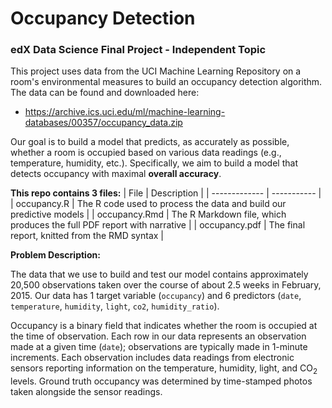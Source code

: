 # Occupancy Detection
### edX Data Science Final Project - Independent Topic

This project uses data from the UCI Machine Learning Repository on a room's environmental measures to build an occupancy detection algorithm. The data can be found and downloaded here: 
- https://archive.ics.uci.edu/ml/machine-learning-databases/00357/occupancy_data.zip

Our goal is to build a model that predicts, as accurately as possible, whether a room is occupied based on various data readings (e.g., temperature, humidity, etc.). Specifically, we aim to build a model that detects occupancy with maximal **overall accuracy**.

**This repo contains 3 files:**
| File          | Description |
| ------------- | ----------- |
| occupancy.R   | The R code used to process the data and build our predictive models |
| occupancy.Rmd | The R Markdown file, which produces the full PDF report with narrative |
| occupancy.pdf | The final report, knitted from the RMD syntax |

**Problem Description:**

The data that we use to build and test our model contains approximately 20,500 observations taken over the course of about 2.5 weeks in February, 2015. Our data has 1 target variable (`occupancy`) and 6 predictors (`date`, `temperature`, `humidity`, `light`, `co2`, `humidity_ratio`).

Occupancy is a binary field that indicates whether the room is occupied at the time of observation. Each row in our data represents an observation made at a given time (`date`); observations are typically made in 1-minute increments. Each observation includes data readings from electronic sensors reporting information on the temperature, humidity, light, and CO<sub>2</sub> levels.  Ground truth occupancy was determined by time-stamped photos taken alongside the sensor readings.
